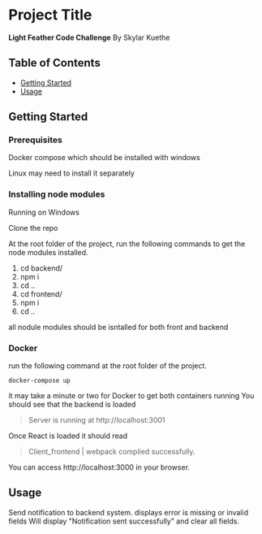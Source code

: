 # Project Title

**Light Feather Code Challenge**
By Skylar Kuethe

## Table of Contents

- [Getting Started](#getting_started)
- [Usage](#usage)

## Getting Started <a name = "getting_started"></a>

### Prerequisites

Docker compose which should be installed with windows

Linux may need to install it separately

### Installing node modules

Running on Windows

Clone the repo

At the root folder of the project, run the following commands to get the node modules installed.

1.  cd backend/
2.  npm i
3.  cd ..
4.  cd frontend/
5.  npm i
6.  cd ..

all nodule modules should be isntalled for both front and backend

### Docker

run the following command at the root folder of the project.

    docker-compose up

it may take a minute or two for Docker to get both containers running
You should see that the backend is loaded

> Server is running at http://localhost:3001

Once React is loaded it should read

> Client_frontend | webpack complied successfully.

You can access http://localhost:3000 in your browser.

## Usage <a name = "usage"></a>

Send notification to backend system.
displays error is missing or invalid fields
Will display "Notification sent successfully" and clear all fields.
